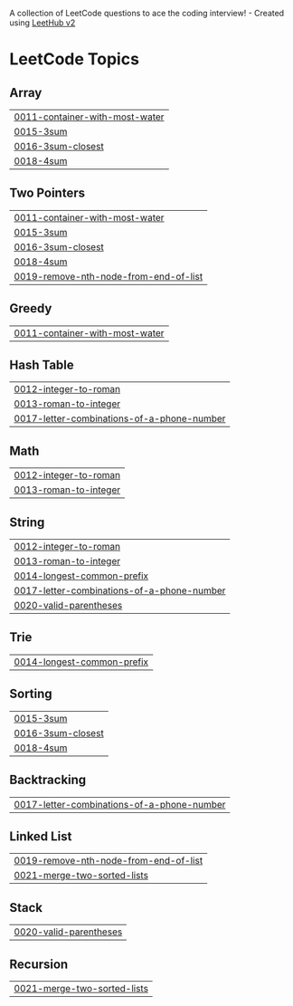 A collection of LeetCode questions to ace the coding interview! - Created using [LeetHub v2](https://github.com/arunbhardwaj/LeetHub-2.0)
<!---LeetCode Topics Start-->
# LeetCode Topics
## Array
|  |
| ------- |
| [0011-container-with-most-water](https://github.com/Ashok123Reddy/Leetcode/tree/master/0011-container-with-most-water) |
| [0015-3sum](https://github.com/Ashok123Reddy/Leetcode/tree/master/0015-3sum) |
| [0016-3sum-closest](https://github.com/Ashok123Reddy/Leetcode/tree/master/0016-3sum-closest) |
| [0018-4sum](https://github.com/Ashok123Reddy/Leetcode/tree/master/0018-4sum) |
## Two Pointers
|  |
| ------- |
| [0011-container-with-most-water](https://github.com/Ashok123Reddy/Leetcode/tree/master/0011-container-with-most-water) |
| [0015-3sum](https://github.com/Ashok123Reddy/Leetcode/tree/master/0015-3sum) |
| [0016-3sum-closest](https://github.com/Ashok123Reddy/Leetcode/tree/master/0016-3sum-closest) |
| [0018-4sum](https://github.com/Ashok123Reddy/Leetcode/tree/master/0018-4sum) |
| [0019-remove-nth-node-from-end-of-list](https://github.com/Ashok123Reddy/Leetcode/tree/master/0019-remove-nth-node-from-end-of-list) |
## Greedy
|  |
| ------- |
| [0011-container-with-most-water](https://github.com/Ashok123Reddy/Leetcode/tree/master/0011-container-with-most-water) |
## Hash Table
|  |
| ------- |
| [0012-integer-to-roman](https://github.com/Ashok123Reddy/Leetcode/tree/master/0012-integer-to-roman) |
| [0013-roman-to-integer](https://github.com/Ashok123Reddy/Leetcode/tree/master/0013-roman-to-integer) |
| [0017-letter-combinations-of-a-phone-number](https://github.com/Ashok123Reddy/Leetcode/tree/master/0017-letter-combinations-of-a-phone-number) |
## Math
|  |
| ------- |
| [0012-integer-to-roman](https://github.com/Ashok123Reddy/Leetcode/tree/master/0012-integer-to-roman) |
| [0013-roman-to-integer](https://github.com/Ashok123Reddy/Leetcode/tree/master/0013-roman-to-integer) |
## String
|  |
| ------- |
| [0012-integer-to-roman](https://github.com/Ashok123Reddy/Leetcode/tree/master/0012-integer-to-roman) |
| [0013-roman-to-integer](https://github.com/Ashok123Reddy/Leetcode/tree/master/0013-roman-to-integer) |
| [0014-longest-common-prefix](https://github.com/Ashok123Reddy/Leetcode/tree/master/0014-longest-common-prefix) |
| [0017-letter-combinations-of-a-phone-number](https://github.com/Ashok123Reddy/Leetcode/tree/master/0017-letter-combinations-of-a-phone-number) |
| [0020-valid-parentheses](https://github.com/Ashok123Reddy/Leetcode/tree/master/0020-valid-parentheses) |
## Trie
|  |
| ------- |
| [0014-longest-common-prefix](https://github.com/Ashok123Reddy/Leetcode/tree/master/0014-longest-common-prefix) |
## Sorting
|  |
| ------- |
| [0015-3sum](https://github.com/Ashok123Reddy/Leetcode/tree/master/0015-3sum) |
| [0016-3sum-closest](https://github.com/Ashok123Reddy/Leetcode/tree/master/0016-3sum-closest) |
| [0018-4sum](https://github.com/Ashok123Reddy/Leetcode/tree/master/0018-4sum) |
## Backtracking
|  |
| ------- |
| [0017-letter-combinations-of-a-phone-number](https://github.com/Ashok123Reddy/Leetcode/tree/master/0017-letter-combinations-of-a-phone-number) |
## Linked List
|  |
| ------- |
| [0019-remove-nth-node-from-end-of-list](https://github.com/Ashok123Reddy/Leetcode/tree/master/0019-remove-nth-node-from-end-of-list) |
| [0021-merge-two-sorted-lists](https://github.com/Ashok123Reddy/Leetcode/tree/master/0021-merge-two-sorted-lists) |
## Stack
|  |
| ------- |
| [0020-valid-parentheses](https://github.com/Ashok123Reddy/Leetcode/tree/master/0020-valid-parentheses) |
## Recursion
|  |
| ------- |
| [0021-merge-two-sorted-lists](https://github.com/Ashok123Reddy/Leetcode/tree/master/0021-merge-two-sorted-lists) |
<!---LeetCode Topics End-->
